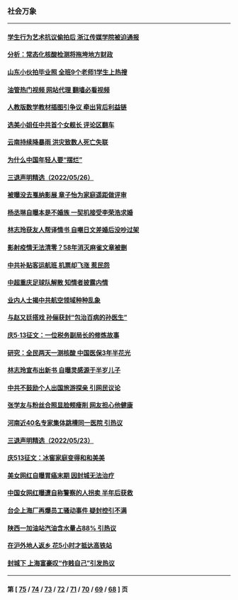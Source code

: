 ### 社会万象
---
#### [学生行为艺术抗议偷拍后 浙江传媒学院被迫通报](../../pages/ncid282/n13747378.md?05290045) 
#### [分析：常态化核酸检测将拖垮地方财政](../../pages/ncid282/n13747225.md?05290045) 
#### [山东小伙拍毕业照 全班9个老师1学生上热搜](../../pages/ncid282/n13747276.md?05290045) 
#### [油管热门视频 网站代理 翻墙必看视频](http://209.222.30.114:81/youtube.html?05290045)
#### [人教版数学教材插图引争议 牵出背后利益链](../../pages/ncid282/n13746987.md?05290045) 
#### [选美小姐任中共首个女舰长 评论区翻车](../../pages/ncid282/n13746847.md?05290045) 
#### [云南持续降暴雨 洪灾致数人死亡失联](../../pages/ncid282/n13746734.md?05290045) 
#### [为什么中国年轻人要“摆烂”](../../pages/ncid282/n13746219.md?05290045) 
#### [三退声明精选（2022/05/26）](../../pages/ncid282/n13746358.md?05290045) 
#### [被曝没去戛纳影展 章子怡为家庭遥距做评审](../../pages/ncid282/n13746195.md?05290045) 
#### [杨丞琳自曝本是不婚族 一契机接受李荣浩求婚](../../pages/ncid282/n13746140.md?05290045) 
#### [林志玲获友人帮译情书 自嘲日文差婚后没吵过架](../../pages/ncid282/n13746161.md?05290045) 
#### [影射疫情无法清零？58年消灭麻雀文章被删](../../pages/ncid282/n13746011.md?05290045) 
#### [中共补贴客运航班 机票却飞涨 惹民怨](../../pages/ncid282/n13745645.md?05290045) 
#### [中超重庆足球队解散 知情者披露内情](../../pages/ncid282/n13745612.md?05290045) 
#### [业内人士揭中共航空领域种种乱象](../../pages/ncid282/n13745602.md?05290045) 
#### [与赵又廷搭戏 孙俪获封“包治百病的孙医生”](../../pages/ncid282/n13745325.md?05290045) 
#### [庆5·13征文：一位税务副局长的修炼故事](../../pages/ncid282/n13745006.md?05290045) 
#### [研究：全民两天一测核酸 中国医保3年半花光](../../pages/ncid282/n13744928.md?05290045) 
#### [林志玲宣布出新书 自曝灵感源于半岁儿子](../../pages/ncid282/n13744505.md?05290045) 
#### [中共不鼓励个人出国旅游探亲 引网民议论](../../pages/ncid282/n13744129.md?05290045) 
#### [张学友与粉丝合照显脸颊瘦削 网友担心他健康](../../pages/ncid282/n13743829.md?05290045) 
#### [河南近40名专家集体跳槽同一医院 引热议](../../pages/ncid282/n13743958.md?05290045) 
#### [三退声明精选（2022/05/23）](../../pages/ncid282/n13743949.md?05290045) 
#### [庆513征文：冰窖家庭变得和和美美](../../pages/ncid282/n13743835.md?05290045) 
#### [美女网红自曝胃癌末期 因封城无法治疗](../../pages/ncid282/n13743687.md?05290045) 
#### [中国女网红曝遭自称警察的人拐卖 半年后获救](../../pages/ncid282/n13743517.md?05290045) 
#### [台企上海厂再爆员工骚动事件 疑封控引不满](../../pages/ncid282/n13743522.md?05290045) 
#### [陕西一加油站汽油含水量占88% 引热议](../../pages/ncid282/n13743335.md?05290045) 
#### [在沪外地人返乡 花5小时才抵达高铁站](../../pages/ncid282/n13743296.md?05290045) 
#### [封城下 上海富豪叹“作贱自己”引发热议](../../pages/ncid282/n13743120.md?05290045) 

---
#### 第 [ [75](./75.md?05290045) / [74](./74.md?05290045) / [73](./73.md?05290045) / [72](./72.md?05290045) / [71](./71.md?05290045) / [70](./70.md?05290045) / [69](./69.md?05290045) / [68](./68.md?05290045) ] 页
